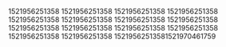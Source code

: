 1521956251358
1521956251358
1521956251358
1521956251358
1521956251358
1521956251358
1521956251358
1521956251358
1521956251358
1521956251358
1521956251358
1521956251358
1521956251358
1521956251358
15219562513581521970461759